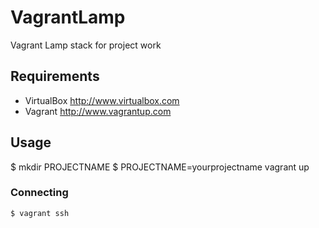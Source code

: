# VagrantLamp
Vagrant Lamp stack for project work

Requirements
------------
* VirtualBox <http://www.virtualbox.com>
* Vagrant <http://www.vagrantup.com>

Usage
-----

  $ mkdir PROJECTNAME
	$ PROJECTNAME=yourprojectname vagrant up

### Connecting
	$ vagrant ssh
	
	
